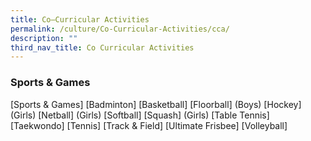 ```yaml
---
title: Co–Curricular Activities
permalink: /culture/Co-Curricular-Activities/cca/
description: ""
third_nav_title: Co Curricular Activities
---
```

### Sports & Games

[Sports & Games]
[Badminton]
[Basketball]
[Floorball] (Boys)
[Hockey] (Girls)
[Netball] (Girls)
[Softball]
[Squash] (Girls)
[Table Tennis]
[Taekwondo]
[Tennis]
[Track & Field]
[Ultimate Frisbee]
[Volleyball]
